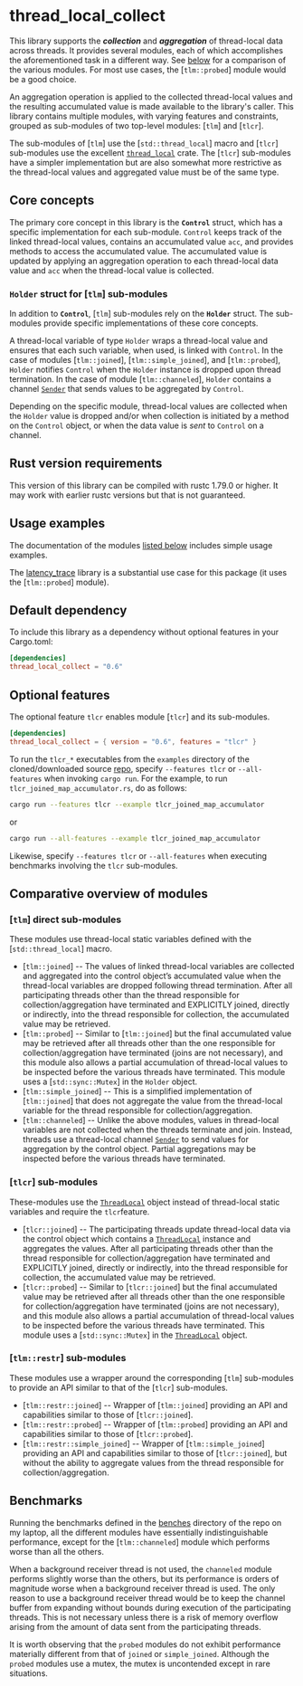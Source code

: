 # thread_local_collect

This library supports the **_collection_** and **_aggregation_** of thread-local data across threads. It provides several modules, each of which accomplishes the aforementioned task in a different way. See [below](#comparative-overview-of-modules) for a comparison of the various modules. For most use cases, the [`tlm::probed`] module would be a good choice.

An aggregation operation is applied to the collected thread-local values and the resulting accumulated value is made available to the library's caller. This library contains multiple modules, with varying features and constraints, grouped as sub-modules of two top-level modules: [`tlm`] and [`tlcr`].

The sub-modules of [`tlm`] use the [`std::thread_local`] macro and [`tlcr`] sub-modules use the excellent [`thread_local`](https://docs.rs/thread_local/latest/thread_local/) crate. The [`tlcr`] sub-modules have a simpler implementation but are also somewhat more restrictive as the thread-local values and aggregated value must be of the same type.

## Core concepts

The primary core concept in this library is the **`Control`** struct, which has a specific implementation for each sub-module. `Control` keeps track of the linked thread-local values, contains an accumulated value `acc`, and provides methods to access the accumulated value. The accumulated value is updated by applying an aggregation operation to each thread-local data value and `acc` when the thread-local value is collected.

### `Holder` struct for [`tlm`] sub-modules

In addition to **`Control`**, [`tlm`] sub-modules rely on the **`Holder`** struct. The sub-modules provide specific implementations of these core concepts.

A thread-local variable of type `Holder` wraps a thread-local value and ensures that each such variable, when used, is linked with `Control`. In the case of modules [`tlm::joined`], [`tlm::simple_joined`], and [`tlm::probed`], `Holder` notifies `Control` when the `Holder` instance is dropped upon thread termination. In the case of module [`tlm::channeled`], `Holder` contains a channel [`Sender`](std::sync::mpsc::Sender) that sends values to be aggregated by `Control`.

Depending on the specific module, thread-local values are collected when the `Holder` value is dropped and/or when collection is initiated by a method on the `Control` object, or when the data value is _sent_ to `Control` on a channel.

## Rust version requirements

This version of this library can be compiled with rustc 1.79.0 or higher. It may work with earlier rustc versions but that is not guaranteed.

## Usage examples

The documentation of the modules [listed below](#comparative-overview-of-modules) includes simple usage examples.

The [latency_trace](https://crates.io/crates/latency_trace) library is a substantial use case for this package (it uses the [`tlm::probed`] module).

## Default dependency

To include this library as a dependency without optional features in your Cargo.toml:

```toml
[dependencies]
thread_local_collect = "0.6"
```

## Optional features

The optional feature `tlcr` enables module [`tlcr`] and its sub-modules.

```toml
[dependencies]
thread_local_collect = { version = "0.6", features = "tlcr" }
```

To run the `tlcr_*` executables from the `examples` directory of the cloned/downloaded source [repo](https://github.com/pvillela/rust-thread-local-collect/tree/main), specify `--features tlcr` or `--all-features` when invoking `cargo run`. For the example, to run `tlcr_joined_map_accumulator.rs`, do as follows:

```bash
cargo run --features tlcr --example tlcr_joined_map_accumulator
```

or

```bash
cargo run --all-features --example tlcr_joined_map_accumulator
```

Likewise, specify `--features tlcr` or `--all-features` when executing benchmarks involving the `tlcr` sub-modules.

## Comparative overview of modules

### [`tlm`] direct sub-modules

These modules use thread-local static variables defined with the [`std::thread_local`] macro.

- [`tlm::joined`] -- The values of linked thread-local variables are collected and aggregated into the control object’s accumulated value when the thread-local variables are dropped following thread termination. After all participating threads other than the thread responsible for collection/aggregation have terminated and EXPLICITLY joined, directly or indirectly, into the thread responsible for collection, the accumulated value may be retrieved.
- [`tlm::probed`] -- Similar to [`tlm::joined`] but the final accumulated value may be retrieved after all threads other than the one responsible for collection/aggregation have terminated (joins are not necessary), and this module also allows a partial accumulation of thread-local values to be inspected before the various threads have terminated. This module uses a [`std::sync::Mutex`] in the `Holder` object.
- [`tlm::simple_joined`] -- This is a simplified implementation of [`tlm::joined`] that does not aggregate the value from the thread-local variable for the thread responsible for collection/aggregation.
- [`tlm::channeled`] -- Unlike the above modules, values in thread-local variables are not collected when the threads terminate and join. Instead, threads use a thread-local channel [`Sender`](std::sync::mpsc::Sender) to send values for aggregation by the control object. Partial aggregations may be inspected before the various threads have terminated.

### [`tlcr`] sub-modules

These-modules use the [`ThreadLocal`](https://docs.rs/thread_local/latest/thread_local/struct.ThreadLocal.html) object instead of thread-local static variables and require the `tlcr`feature.

- [`tlcr::joined`] -- The participating threads update thread-local data via the control object which contains a [`ThreadLocal`](https://docs.rs/thread_local/latest/thread_local/) instance and aggregates the values. After all participating threads other than the thread responsible for collection/aggregation have terminated and EXPLICITLY joined, directly or indirectly, into the thread responsible for collection, the accumulated value may be retrieved.
- [`tlcr::probed`] -- Similar to [`tlcr::joined`] but the final accumulated value may be retrieved after all threads other than the one responsible for collection/aggregation have terminated (joins are not necessary), and this module also allows a partial accumulation of thread-local values to be inspected before the various threads have terminated. This module uses a [`std::sync::Mutex`] in the [`ThreadLocal`](https://docs.rs/thread_local/latest/thread_local/struct.ThreadLocal.html) object.

### [`tlm::restr`] sub-modules

These modules use a wrapper around the corresponding [`tlm`] sub-modules to provide an API similar to that of the [`tlcr`] sub-modules.

- [`tlm::restr::joined`] -- Wrapper of [`tlm::joined`] providing an API and capabilities similar to those of [`tlcr::joined`].
- [`tlm::restr::probed`] -- Wrapper of [`tlm::probed`] providing an API and capabilities similar to those of [`tlcr::probed`].
- [`tlm::restr::simple_joined`] -- Wrapper of [`tlm::simple_joined`] providing an API and capabilities similar to those of [`tlcr::joined`], but without the ability to aggregate values from the thread responsible for collection/aggregation.

## Benchmarks

Running the benchmarks defined in the [benches](https://github.com/pvillela/rust-thread-local-collect/tree/main/benches) directory of the repo on my laptop, all the different modules have essentially indistinguishable performance, except for the [`tlm::channeled`] module which performs worse than all the others.

When a background receiver thread is not used, the `channeled` module performs slightly worse than the others, but its performance is orders of magnitude worse when a background receiver thread is used. The only reason to use a background receiver thread would be to keep the channel buffer from expanding without bounds during execution of the participating threads. This is not necessary unless there is a risk of memory overflow arising from the amount of data sent from the participating threads.

It is worth observing that the `probed` modules do not exhibit performance materially different from that of `joined` or `simple_joined`. Although the `probed` modules use a mutex, the mutex is uncontended except in rare situations.

